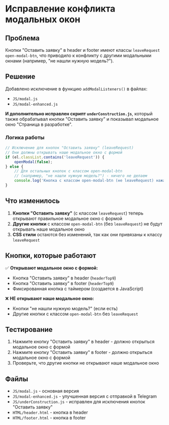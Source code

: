 # Исправление конфликта модальных окон

## Проблема

Кнопки "Оставить заявку" в header и footer имеют классы `leaveRequest open-modal-btn`, что приводило к конфликту с другими модальными окнами (например, "не нашли нужную модель?").

## Решение

Добавлено исключение в функцию `addModalListeners()` в файлах:
- `JS/modal.js`
- `JS/modal-enhanced.js`

**И дополнительно исправлен скрипт `underConstruction.js`**, который также обрабатывал кнопки "Оставить заявку" и показывал модальное окно "Страница в разработке".

### Логика работы

```javascript
// Исключение для кнопок "Оставить заявку" (leaveRequest)
// Они должны открывать наше модальное окно с формой
if (el.classList.contains('leaveRequest')) {
    openModal(false);
} else {
    // Для остальных кнопок с классом open-modal-btn 
    // (например, "не нашли нужную модель?") - ничего не делаем
    console.log('Кнопка с классом open-modal-btn (не leaveRequest) нажата:', el);
}
```

## Что изменилось

1. **Кнопки "Оставить заявку"** (с классом `leaveRequest`) теперь открывают правильное модальное окно с формой
2. **Другие кнопки** с классом `open-modal-btn` (без `leaveRequest`) не будут открывать наше модальное окно
3. **CSS стили** остаются без изменений, так как они привязаны к классу `leaveRequest`

## Кнопки, которые работают

✅ **Открывают модальное окно с формой:**
- Кнопка "Оставить заявку" в header (`headerTop9`)
- Кнопка "Оставить заявку" в footer (`headerTop9`)
- Фиксированная кнопка с таймером (создается в JavaScript)

❌ **НЕ открывают наше модальное окно:**
- Кнопки "не нашли нужную модель?" (если есть)
- Другие кнопки с классом `open-modal-btn` без `leaveRequest`

## Тестирование

1. Нажмите кнопку "Оставить заявку" в header - должно открыться модальное окно с формой
2. Нажмите кнопку "Оставить заявку" в footer - должно открыться модальное окно с формой
3. Проверьте, что другие кнопки не открывают наше модальное окно

## Файлы

- `JS/modal.js` - основная версия
- `JS/modal-enhanced.js` - улучшенная версия с отправкой в Telegram
- `JS/underConstruction.js` - исправлен для исключения кнопок "Оставить заявку"
- `HTML/header.html` - кнопка в header
- `HTML/footer.html` - кнопка в footer 